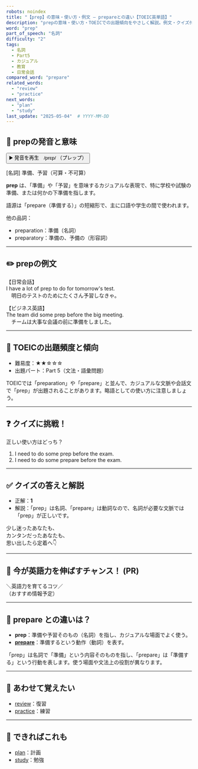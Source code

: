 ```yaml
---
robots: noindex
title: "【prep】の意味・使い方・例文 ― prepareとの違い【TOEIC英単語】"
description: "prepの意味・使い方・TOEICでの出題傾向をやさしく解説。例文・クイズ付きでprepareとの違いもわかりやすく学べます。"
word: "prep"
part_of_speech: "名詞"
difficulty: "2"
tags:
  - 名詞
  - Part5
  - カジュアル
  - 教育
  - 日常会話
compared_word: "prepare"
related_words:
  - "review"
  - "practice"
next_words:
  - "plan"
  - "study"
last_update: "2025-05-04"  # YYYY-MM-DD
---
```


## 🔰 prepの発音と意味

<button class="play-audio" onclick="playTTS('prep')">
  <span class="play-audio-main">
    ▶️ 発音を再生　/prɛp/
  </span>
  <span class="play-audio-sub">
    （プレップ）
  </span>
</button>

[名詞] 準備、予習（可算・不可算）

**prep** は、「準備」や「予習」を意味するカジュアルな表現で、特に学校や試験の準備、または何かの下準備を指します。

語源は「prepare（準備する）」の短縮形で、主に口語や学生の間で使われます。

他の品詞：  
- preparation：準備（名詞）
- preparatory：準備の、予備の（形容詞）

---

## ✏️ prepの例文

【日常会話】  
I have a lot of prep to do for tomorrow's test.  
　明日のテストのためにたくさん予習しなきゃ。

【ビジネス英語】  
The team did some prep before the big meeting.  
　チームは大事な会議の前に準備をしました。

---

## 🎯 TOEICの出題頻度と傾向

- 難易度：★★☆☆☆
- 出題パート：Part 5（文法・語彙問題）

TOEICでは「preparation」や「prepare」と並んで、カジュアルな文脈や会話文で「prep」が出題されることがあります。略語としての使い方に注意しましょう。

---

## ❓ クイズに挑戦！

正しい使い方はどっち？

1. I need to do some prep before the exam.  
2. I need to do some prepare before the exam.

---

## ✅ クイズの答えと解説

- 正解：**1**
- 解説：「prep」は名詞、「prepare」は動詞なので、名詞が必要な文脈では「prep」が正しいです。

少し迷ったあなたも、  
カンタンだったあなたも、  
思い出したら定着へ👇️

---

## 🚀 今が英語力を伸ばすチャンス！ (PR)

<div class="info-center">
＼英語力を育てるコツ／<br>  
（おすすめ情報予定）
</div>

---

## 🤔  prepare との違いは？

- **prep**：準備や予習そのもの（名詞）を指し、カジュアルな場面でよく使う。
- **[prepare](/word/prepare)**：準備するという動作（動詞）を表す。

「prep」は名詞で「準備」という内容そのものを指し、「prepare」は「準備する」という行動を表します。使う場面や文法上の役割が異なります。

---

## 🧩 あわせて覚えたい

- [review](/word/review)：復習
- [practice](/word/practice)：練習

---

## 📖 できればこれも

- [plan](/word/plan)：計画
- [study](/word/study)：勉強

<!-- cvid: aid12_bid04 -->
